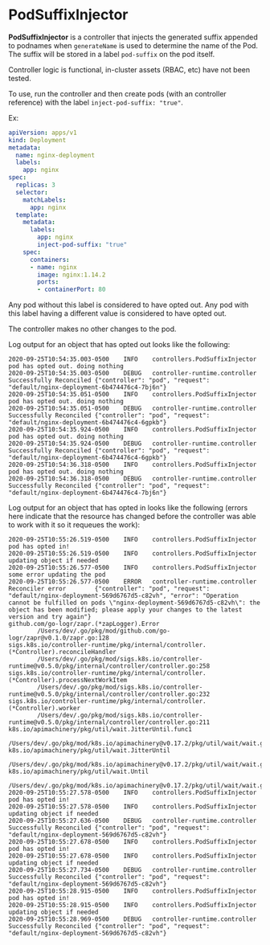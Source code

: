 # PodSuffixInjector

**PodSuffixInjector** is a controller that injects the generated suffix appended to podnames when `generateName` is used to determine the name of the Pod. The suffix will be stored in a label `pod-suffix` on the pod itself.

Controller logic is functional, in-cluster assets (RBAC, etc) have not been tested.

To use, run the controller and then create pods (with an controller reference) with the label `inject-pod-suffix: "true"`.

Ex:

```yaml
apiVersion: apps/v1
kind: Deployment
metadata:
  name: nginx-deployment
  labels:
    app: nginx
spec:
  replicas: 3
  selector:
    matchLabels:
      app: nginx
  template:
    metadata:
      labels:
        app: nginx
        inject-pod-suffix: "true"
    spec:
      containers:
      - name: nginx
        image: nginx:1.14.2
        ports:
        - containerPort: 80
```

Any pod without this label is considered to have opted out. Any pod with this label having a different value is considered to have opted out. 

The controller makes no other changes to the pod.

Log output for an object that has opted out looks like the following:

```
2020-09-25T10:54:35.003-0500    INFO    controllers.PodSuffixInjector   pod has opted out. doing nothing
2020-09-25T10:54:35.003-0500    DEBUG   controller-runtime.controller   Successfully Reconciled {"controller": "pod", "request": "default/nginx-deployment-6b474476c4-7bj6n"}
2020-09-25T10:54:35.051-0500    INFO    controllers.PodSuffixInjector   pod has opted out. doing nothing
2020-09-25T10:54:35.051-0500    DEBUG   controller-runtime.controller   Successfully Reconciled {"controller": "pod", "request": "default/nginx-deployment-6b474476c4-6gpkb"}
2020-09-25T10:54:35.924-0500    INFO    controllers.PodSuffixInjector   pod has opted out. doing nothing
2020-09-25T10:54:35.924-0500    DEBUG   controller-runtime.controller   Successfully Reconciled {"controller": "pod", "request": "default/nginx-deployment-6b474476c4-6gpkb"}
2020-09-25T10:54:36.318-0500    INFO    controllers.PodSuffixInjector   pod has opted out. doing nothing
2020-09-25T10:54:36.318-0500    DEBUG   controller-runtime.controller   Successfully Reconciled {"controller": "pod", "request": "default/nginx-deployment-6b474476c4-7bj6n"}
```

Log output for an object that has opted in looks like the following (errors here indicate that the resource has changed before the controller was able to work with it so it requeues the work):

```
2020-09-25T10:55:26.519-0500    INFO    controllers.PodSuffixInjector   pod has opted in!
2020-09-25T10:55:26.519-0500    INFO    controllers.PodSuffixInjector   updating object if needed
2020-09-25T10:55:26.577-0500    INFO    controllers.PodSuffixInjector   some error updating the pod
2020-09-25T10:55:26.577-0500    ERROR   controller-runtime.controller   Reconciler error        {"controller": "pod", "request": "default/nginx-deployment-569d6767d5-c82vh", "error": "Operation cannot be fulfilled on pods \"nginx-deployment-569d6767d5-c82vh\": the object has been modified; please apply your changes to the latest version and try again"}
github.com/go-logr/zapr.(*zapLogger).Error
        /Users/dev/.go/pkg/mod/github.com/go-logr/zapr@v0.1.0/zapr.go:128
sigs.k8s.io/controller-runtime/pkg/internal/controller.(*Controller).reconcileHandler
        /Users/dev/.go/pkg/mod/sigs.k8s.io/controller-runtime@v0.5.0/pkg/internal/controller/controller.go:258
sigs.k8s.io/controller-runtime/pkg/internal/controller.(*Controller).processNextWorkItem
        /Users/dev/.go/pkg/mod/sigs.k8s.io/controller-runtime@v0.5.0/pkg/internal/controller/controller.go:232
sigs.k8s.io/controller-runtime/pkg/internal/controller.(*Controller).worker
        /Users/dev/.go/pkg/mod/sigs.k8s.io/controller-runtime@v0.5.0/pkg/internal/controller/controller.go:211
k8s.io/apimachinery/pkg/util/wait.JitterUntil.func1
        /Users/dev/.go/pkg/mod/k8s.io/apimachinery@v0.17.2/pkg/util/wait/wait.go:152
k8s.io/apimachinery/pkg/util/wait.JitterUntil
        /Users/dev/.go/pkg/mod/k8s.io/apimachinery@v0.17.2/pkg/util/wait/wait.go:153
k8s.io/apimachinery/pkg/util/wait.Until
        /Users/dev/.go/pkg/mod/k8s.io/apimachinery@v0.17.2/pkg/util/wait/wait.go:88
2020-09-25T10:55:27.578-0500    INFO    controllers.PodSuffixInjector   pod has opted in!
2020-09-25T10:55:27.578-0500    INFO    controllers.PodSuffixInjector   updating object if needed
2020-09-25T10:55:27.636-0500    DEBUG   controller-runtime.controller   Successfully Reconciled {"controller": "pod", "request": "default/nginx-deployment-569d6767d5-c82vh"}
2020-09-25T10:55:27.678-0500    INFO    controllers.PodSuffixInjector   pod has opted in!
2020-09-25T10:55:27.678-0500    INFO    controllers.PodSuffixInjector   updating object if needed
2020-09-25T10:55:27.734-0500    DEBUG   controller-runtime.controller   Successfully Reconciled {"controller": "pod", "request": "default/nginx-deployment-569d6767d5-c82vh"}
2020-09-25T10:55:28.915-0500    INFO    controllers.PodSuffixInjector   pod has opted in!
2020-09-25T10:55:28.915-0500    INFO    controllers.PodSuffixInjector   updating object if needed
2020-09-25T10:55:28.969-0500    DEBUG   controller-runtime.controller   Successfully Reconciled {"controller": "pod", "request": "default/nginx-deployment-569d6767d5-c82vh"}
```
